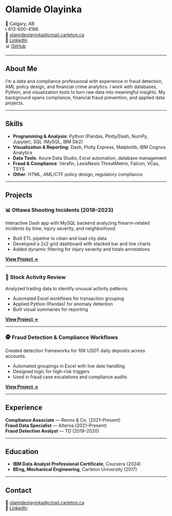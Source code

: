 # Olamide Olayinka

📍 Calgary, AB  
📞 613-600-4186  
📧 [olamideolayinka@cmail.carleton.ca](mailto:olamideolayinka@cmail.carleton.ca)  
💼 [LinkedIn](https://www.linkedin.com/in/olamide-olayinka/)  
📊 [GitHub](https://github.com/YOUR_GITHUB_USERNAME)

---

## About Me
I’m a data and compliance professional with experience in fraud detection, AML policy design, and financial crime analytics. I work with databases, Python, and visualization tools to turn raw data into meaningful insights. My background spans compliance, financial fraud prevention, and applied data projects.

---

## Skills
- **Programming & Analysis**: Python (Pandas, Plotly/Dash, NumPy, Jupyter), SQL (MySQL, IBM Db2)  
- **Visualization & Reporting**: Dash, Plotly Express, Matplotlib, IBM Cognos Analytics  
- **Data Tools**: Azure Data Studio, Excel automation, database management  
- **Fraud & Compliance**: Verafin, LexisNexis ThreatMetrix, Falcon, VCas, TSYS  
- **Other**: HTML, AML/CTF policy design, regulatory compliance  

---

## Projects

### 📊 Ottawa Shooting Incidents (2018–2023)
Interactive Dash app with MySQL backend analyzing firearm-related incidents by time, injury severity, and neighborhood.  
- Built ETL pipeline to clean and load city data  
- Developed a 2x2 grid dashboard with stacked bar and line charts  
- Added dynamic filtering for injury severity and totals annotations  

**[View Project →](https://github.com/YOUR_GITHUB_USERNAME/ottawa-shootings-dashboard)**

---

### 💸 Stock Activity Review
Analyzed trading data to identify unusual activity patterns.  
- Automated Excel workflows for transaction grouping  
- Applied Python (Pandas) for anomaly detection  
- Built visual summaries for reporting  

**[View Project →](https://github.com/YOUR_GITHUB_USERNAME/stock-activity-analysis)**

---

### 🕵️ Fraud Detection & Compliance Workflows
Created detection frameworks for 10K USDT daily deposits across accounts.  
- Automated groupings in Excel with live date handling  
- Designed logic for high-risk triggers  
- Used in fraud case escalations and compliance audits  

**[View Project →](https://github.com/YOUR_GITHUB_USERNAME/fraud-detection-tools)**

---

## Experience
**Compliance Associate** — Renno & Co. (2021–Present)  
**Fraud Data Specialist** — Alterna (2021–Present)  
**Fraud Detection Analyst** — TD (2019–2020)  

---

## Education
- **IBM Data Analyst Professional Certificate**, Coursera (2024)  
- **BEng, Mechanical Engineering**, Carleton University (2017)  

---

## Contact
📧 [olamideolayinka@cmail.carleton.ca](mailto:olamideolayinka@cmail.carleton.ca)  
🔗 [LinkedIn](https://www.linkedin.com/in/olamide-olayinka/)  


